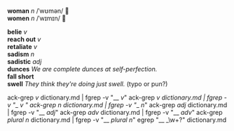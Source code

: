 __woman__ _n_ /ˈwʊmən/ :mega:  
__women__ _n_ /ˈwɪmɪn/ :mega:  

__belie__ _v_  
__reach out__ _v_  
__retaliate__ _v_  
__sadism__ _n_  
__sadistic__ _adj_  
__dunces__ _We are complete dunces at self-perfection._  
__fall short__  
__swell__ _They think they're doing just swell._ (typo or pun?)  

ack-grep _v_ dictionary.md | fgrep -v "__ _v_"
ack-grep _v dictionary.md | fgrep -v "__ _v "
ack-grep _n_ dictionary.md | fgrep -v "__ _n_"
ack-grep _adj_ dictionary.md | fgrep -v "__ _adj_"
ack-grep _adv_ dictionary.md | fgrep -v "__ _adv_"
ack-grep _plural n_ dictionary.md | fgrep -v "__ _plural n_"
egrep "__ _\w+\?" dictionary.md

